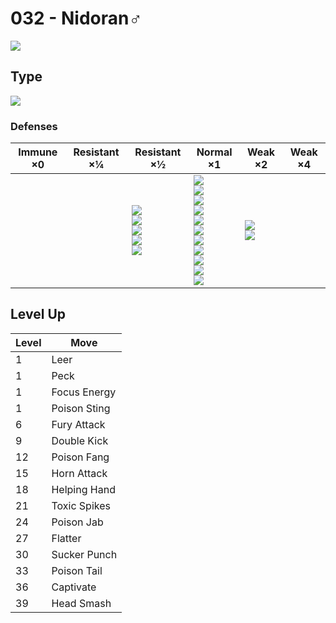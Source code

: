 # 032 - Nidoran♂
![][032]

## Type

![][poison]

### Defenses

Immune ×0 | Resistant ×¼ | Resistant ×½                                                                 | Normal ×1                                                                                                                                                             | Weak ×2                          | Weak ×4 | 
---       | ---          | ---                                                                          | ---                                                                                                                                                                   | ---                              | ---     | 
          |              | ![][fighting]<br> ![][poison]<br> ![][bug]<br> ![][grass]<br> ![][fairy]<br> | ![][normal]<br> ![][flying]<br> ![][rock]<br> ![][ghost]<br> ![][steel]<br> ![][fire]<br> ![][water]<br> ![][electric]<br> ![][ice]<br> ![][dragon]<br> ![][dark]<br> | ![][ground]<br> ![][psychic]<br> |         | 

## Level Up

Level | Move         | 
---   | ---          | 
1     | Leer         | 
1     | Peck         | 
1     | Focus Energy | 
1     | Poison Sting | 
6     | Fury Attack  | 
9     | Double Kick  | 
12    | Poison Fang  | 
15    | Horn Attack  | 
18    | Helping Hand | 
21    | Toxic Spikes | 
24    | Poison Jab   | 
27    | Flatter      | 
30    | Sucker Punch | 
33    | Poison Tail  | 
36    | Captivate    | 
39    | Head Smash   | 

[032]: ../img/pokemon/032.png
[normal]: ../img/types/normal.png
[fire]: ../img/types/fire.png
[fighting]: ../img/types/fighting.png
[water]: ../img/types/water.png
[flying]: ../img/types/flying.png
[grass]: ../img/types/grass.png
[poison]: ../img/types/poison.png
[electric]: ../img/types/electric.png
[ground]: ../img/types/ground.png
[psychic]: ../img/types/psychic.png
[rock]: ../img/types/rock.png
[ice]: ../img/types/ice.png
[bug]: ../img/types/bug.png
[dragon]: ../img/types/dragon.png
[ghost]: ../img/types/ghost.png
[dark]: ../img/types/dark.png
[steel]: ../img/types/steel.png
[fairy]: ../img/types/fairy.png

